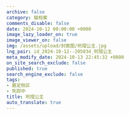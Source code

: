 ```yaml
---
archive: false
category: 猫档案
comments_disable: false
date: 2024-10-12 00:00:00 +0000
image_lazy_loader_on: true
image_viewer_on: false
img: /assets/upload/封面图/玳瑁公主.jpg
lng_pair: id_2024-10-12--205034_玳瑁公主
meta_modify_date: 2024-10-13 22:45:32 +0800
on_site_search_exclude: false
published: true
search_engine_exclude: false
tags:
- 嘉定校区
- 失踪中
title: 玳瑁公主
auto_translate: true
---
```

